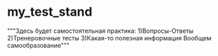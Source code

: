 # my_test_stand
"""Здесь будет самостоятельная практика:
1)Вопросы-Ответы
2)Тренеровочные тесты
3)Какая-то полезная информация
Вообщем самообразование"""